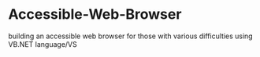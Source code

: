 # Accessible-Web-Browser
building an accessible web browser for those with various difficulties using VB.NET language/VS
